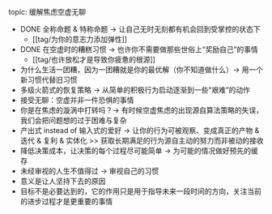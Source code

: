topic: 缓解焦虑空虚无聊

- DONE 全称命题 & 特称命题 -> 让自己无时无刻都有机会回到受掌控的状态下
  - [[tag/为你的意志力添加弹性]]
- DONE 在空虚时的糟糕习惯 -> 也许你不需要做那些世俗上“奖励自己”的事情
  - [[tag/也许放松才是导致你疲惫的根源]]
- 为什么生活一团糟，因为一团糟就是你的最优解（你不知道做什么）-> 用一个新习惯代替旧习惯
- 多级火箭式的恢复策略 -> 从简单的积极行为启动逐渐到一些“艰难”的动作
- 接受无聊：空虚并非一件恐惧的事情
- 你是在焦虑的漩涡中打转吗？-> 有时候空虚焦虑的出现源自算法策略的失误，我们会把问题想的过于困难与复杂
- 产出式 instead of 输入式的爱好 -> 让你的行为可被观察、变成真正的产物 & 迭代 & 复利 & 实体化 >> 获取长期满足的行为源自主动的努力而非被动的接收
- 降低决策成本，让决策的每个过程尽可能简单 -> 为可能的情况做好预先的缓存
- 未经审视的人生不值得过 -> 审视自己的习惯
- 意义是让人坚持下去的原因
- 目标不是必要达到的，它的作用只是用于指导未来一段时间的方向，关注当前的进步过程才是更重要的事情
